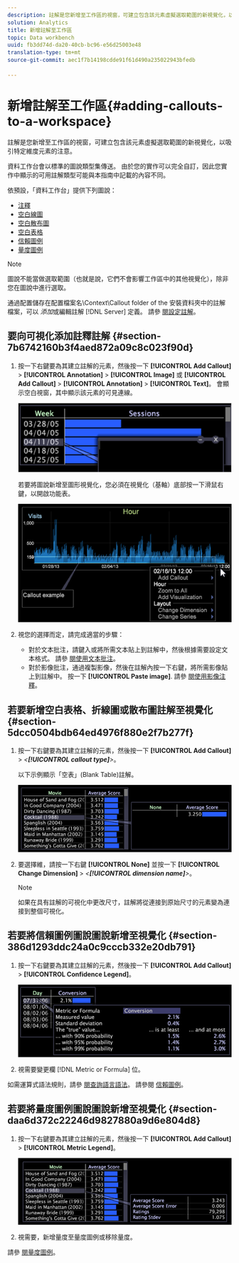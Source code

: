 ```yaml
---
description: 註解是您新增至工作區的視窗，可建立包含該元素虛擬選取範圍的新視覺化，以吸引特定維度元素的注意。
solution: Analytics
title: 新增註解至工作區
topic: Data workbench
uuid: fb3dd74d-da20-40cb-bc96-e56d25003e48
translation-type: tm+mt
source-git-commit: aec1f7b14198cdde91f61d490a235022943bfedb

---
```



# 新增註解至工作區{#adding-callouts-to-a-workspace}

註解是您新增至工作區的視窗，可建立包含該元素虛擬選取範圍的新視覺化，以吸引特定維度元素的注意。

資料工作台會以標準的圖說類型集傳送。 由於您的實作可以完全自訂，因此您實作中顯示的可用註解類型可能與本指南中記載的內容不同。

依預設，「資料工作台」提供下列圖說：

* [注釋](../../../home/c-get-started/c-vis/c-call-wkspc.md#section-7b6742160b3f4aed872a09c8c023f90d)
* [空白線圖](../../../home/c-get-started/c-vis/c-call-wkspc.md#section-5dcc0504bdb64ed4976f880e2f7b277f)
* [空白散布圖](../../../home/c-get-started/c-vis/c-call-wkspc.md#section-5dcc0504bdb64ed4976f880e2f7b277f)
* [空白表格](../../../home/c-get-started/c-vis/c-call-wkspc.md#section-5dcc0504bdb64ed4976f880e2f7b277f)
* [信賴圖例](../../../home/c-get-started/c-vis/c-call-wkspc.md#section-386d1293ddc24a0c9cccb332e20db791)
* [量度圖例](../../../home/c-get-started/c-vis/c-call-wkspc.md#section-daa6d372c22246d9827880a9d6e804d8)

>[!NOTE]
>
>圖說不能當做選取範圍（也就是說，它們不會影響工作區中的其他視覺化），除非您在圖說中進行選取。

通過配置儲存在配置檔案名\Context\Callout folder of the 安裝資料夾中的註解檔案，可以 *添加*&#x200B;或編輯註解 [!DNL Server] 定義。 請參 [閱設定註解](../../../home/c-get-started/c-intf-anlys-ftrs/c-config-callouts.md#concept-f6e91e172f5e4c009245c9c549beb76a)。

## 要向可視化添加註釋註解 {#section-7b6742160b3f4aed872a09c8c023f90d}

1. 按一下右鍵要為其建立註解的元素，然後按一下 **[!UICONTROL Add Callout]** > **[!UICONTROL Annotation]** > **[!UICONTROL Image]** 或 **[!UICONTROL Add Callout]** > **[!UICONTROL Annotation]** > **[!UICONTROL Text]**。 會顯示空白視窗，其中顯示該元素的可見連線。

   ![](assets/client-call.png)

   若要將圖說新增至圖形視覺化，您必須在視覺化（基軸）底部按一下滑鼠右鍵，以開啟功能表。

   ![](assets/visualization_callout_linegraph.png)

1. 視您的選擇而定，請完成適當的步驟：

   * 對於文本批注，請鍵入或將所需文本貼上到註解中，然後根據需要設定文本格式。 請參 [閱使用文本批注](../../../home/c-get-started/c-analysis-vis/c-annots/c-text-annots.md#concept-55b4aa3e0c58470b8e3c9d452e12a777)。
   * 對於影像批注，通過複製影像，然後在註解內按一下右鍵，將所需影像貼上到註解中。 按一下 **[!UICONTROL Paste image]**. 請參 [閱使用影像注釋](../../../home/c-get-started/c-analysis-vis/c-annots/c-image-annots.md#concept-02081ed7d91c4fdcb8fc863f2a51c962)。

## 若要新增空白表格、折線圖或散布圖註解至視覺化 {#section-5dcc0504bdb64ed4976f880e2f7b277f}

1. 按一下右鍵要為其建立註解的元素，然後按一下 **[!UICONTROL Add Callout]** > *&lt;**[!UICONTROL callout type]**>*。

   以下示例顯示「空表」(Blank Table)註解。

   ![](assets/vis_callout_blank_bar_graph.png)

1. 要選擇維，請按一下右鍵 **[!UICONTROL None]** 並按一下 **[!UICONTROL Change Dimension]** > *&lt;**[!UICONTROL dimension name]**>*。

   >[!NOTE]
   >
   >如果在具有註解的可視化中更改尺寸，註解將從連接到原始尺寸的元素變為連接到整個可視化。

## 若要將信賴圖例圖說圖說新增至視覺化 {#section-386d1293ddc24a0c9cccb332e20db791}

1. 按一下右鍵要為其建立註解的元素，然後按一下 **[!UICONTROL Add Callout]** > **[!UICONTROL Confidence Legend]**。

   ![](assets/vis_callout_confidenceLegend.png)

1. 視需要變更欄 [!DNL Metric or Formula] 位。

如需運算式語法規則，請參 [閱查詢語言語法](../../../home/c-get-started/c-qry-lang-syntx/c-qry-lang-syntx.md#concept-15d1d3f5164a47d49468c5acb7299d9f)。 請參閱 [信賴圖例](../../../home/c-get-started/c-analysis-vis/c-legends/c-conf-leg.md#concept-73db81c2c218427786c04068aa778efd)。

## 若要將量度圖例圖說圖說新增至視覺化 {#section-daa6d372c22246d9827880a9d6e804d8}

1. 按一下右鍵要為其建立註解的元素，然後按一下 **[!UICONTROL Add Callout]** > **[!UICONTROL Metric Legend]**。

   ![](assets/vis_callout_metricLegend.png)

1. 視需要，新增量度至量度圖例或移除量度。

請參 [閱量度圖例](../../../home/c-get-started/c-analysis-vis/c-legends/c-metric-leg.md#concept-e7195bc8f7844ae295bda3a88b028d5b)。
